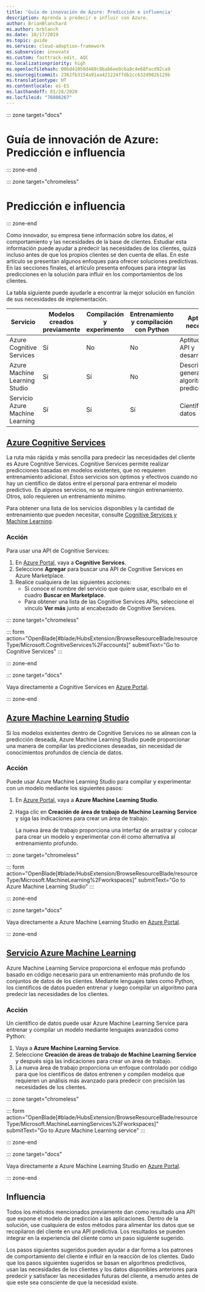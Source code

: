 ```yaml
---
title: 'Guía de innovación de Azure: Predicción e influencia'
description: Aprenda a predecir e influir con Azure.
author: BrianBlanchard
ms.author: brblanch
ms.date: 10/17/2019
ms.topic: guide
ms.service: cloud-adoption-framework
ms.subservice: innovate
ms.custom: fasttrack-edit, AQC
ms.localizationpriority: high
ms.openlocfilehash: 00bd41050d469c8bab6ee0c6a8c4e68facd92ca9
ms.sourcegitcommit: 2362fb3154a91aa421224ffdb2cc632d982b129b
ms.translationtype: HT
ms.contentlocale: es-ES
ms.lasthandoff: 01/28/2020
ms.locfileid: "76808267"
---
```

::: zone target="docs"

# <a name="azure-innovation-guide-predict-and-influence"></a>Guía de innovación de Azure: Predicción e influencia

::: zone-end

::: zone target="chromeless"

# <a name="predict-and-influence"></a>Predicción e influencia

::: zone-end

Como innovador, su empresa tiene información sobre los datos, el comportamiento y las necesidades de la base de clientes. Estudiar esta información puede ayudar a predecir las necesidades de los clientes, quizá incluso antes de que los propios clientes se den cuenta de ellas. En este artículo se presentan algunos enfoques para ofrecer soluciones predictivas. En las secciones finales, el artículo presenta enfoques para integrar las predicciones en la solución para influir en los comportamientos de los clientes.

La tabla siguiente puede ayudarle a encontrar la mejor solución en función de sus necesidades de implementación.

|Servicio  |Modelos creados previamente  |Compilación y experimento  |Entrenamiento y compilación con Python|Aptitudes necesarias|
|---------|---------|---------|---------|---------|
|Azure Cognitive Services|Sí|No|No|Aptitudes de API y desarrolladores|
|Azure Machine Learning Studio|Sí|Sí|No|Descripción general de los algoritmos de predicción|
|Servicio Azure Machine Learning|Sí|Sí|Sí|Científico de datos|

## <a name="azure-cognitive-servicestabcognitiveservices"></a>[Azure Cognitive Services](#tab/CognitiveServices)

La ruta más rápida y más sencilla para predecir las necesidades del cliente es Azure Cognitive Services. Cognitive Services permite realizar predicciones basadas en modelos existentes, que no requieren entrenamiento adicional. Estos servicios son óptimos y efectivos cuando no hay un científico de datos entre el personal para entrenar el modelo predictivo. En algunos servicios, no se requiere ningún entrenamiento. Otros, solo requieren un entrenamiento mínimo.

Para obtener una lista de los servicios disponibles y la cantidad de entrenamiento que pueden necesitar, consulte [Cognitive Services y Machine Learning](https://docs.microsoft.com/azure/cognitive-services/cognitive-services-and-machine-learning#service-requirements-for-the-data-model).

### <a name="action"></a>Acción

Para usar una API de Cognitive Services:

1. En [Azure Portal](https://portal.azure.com/#blade/HubsExtension/BrowseResourceBlade/resourceType/Microsoft.CognitiveServices%2Faccounts), vaya a **Cognitive Services**.
2. Seleccione **Agregar** para buscar una API de Cognitive Services en Azure Marketplace.
3. Realice cualquiera de las siguientes acciones:
   - Si conoce el nombre del servicio que quiere usar, escríbalo en el cuadro **Buscar en Marketplace**.
   - Para obtener una lista de las Cognitive Services APIs, seleccione el vínculo **Ver más** junto al encabezado de Cognitive Services.

::: zone target="chromeless"

<!-- markdownlint-disable DOCSMD001 -->

::: form action="OpenBlade[#blade/HubsExtension/BrowseResourceBlade/resourceType/Microsoft.CognitiveServices%2Faccounts]" submitText="Go to Cognitive Services" :::

<!-- markdownlint-enable DOCSMD001 -->

::: zone-end

::: zone target="docs"

Vaya directamente a Cognitive Services en [Azure Portal](https://portal.azure.com/#blade/HubsExtension/BrowseResourceBlade/resourceType/Microsoft.CognitiveServices%2Faccounts).

::: zone-end

## <a name="azure-machine-learning-studiotabmachinelearningstudio"></a>[Azure Machine Learning Studio](#tab/MachineLearningStudio)

Si los modelos existentes dentro de Cognitive Services no se alinean con la predicción deseada, Azure Machine Learning Studio puede proporcionar una manera de compilar las predicciones deseadas, sin necesidad de conocimientos profundos de ciencia de datos.

<!-- markdownlint-disable MD024 -->

### <a name="action"></a>Acción

Puede usar Azure Machine Learning Studio para compilar y experimentar con un modelo mediante los siguientes pasos:

1. En [Azure Portal](https://portal.azure.com/#blade/HubsExtension/BrowseResourceBlade/resourceType/Microsoft.MachineLearning%2Fworkspaces), vaya a **Azure Machine Learning Studio**.
2. Haga clic en **Creación de área de trabajo de Machine Learning Service** y siga las indicaciones para crear un área de trabajo.

   La nueva área de trabajo proporciona una interfaz de arrastrar y colocar para crear un modelo y experimentar con él como alternativa al entrenamiento profundo.

::: zone target="chromeless"

<!-- markdownlint-disable DOCSMD001 -->

::: form action="OpenBlade[#blade/HubsExtension/BrowseResourceBlade/resourceType/Microsoft.MachineLearning%2Fworkspaces]" submitText="Go to Azure Machine Learning Studio" :::

<!-- markdownlint-enable DOCSMD001 -->

::: zone-end

::: zone target="docs"

Vaya directamente a Azure Machine Learning Studio en [Azure Portal](https://portal.azure.com/#blade/HubsExtension/BrowseResourceBlade/resourceType/Microsoft.MachineLearning%2Fworkspaces).

::: zone-end

## <a name="azure-machine-learning-servicetabmachinelearningservice"></a>[Servicio Azure Machine Learning](#tab/MachineLearningService)

Azure Machine Learning Service proporciona el enfoque más profundo basado en código necesario para un entrenamiento más profundo de los conjuntos de datos de los clientes. Mediante lenguajes tales como Python, los científicos de datos pueden entrenar y luego compilar un algoritmo para predecir las necesidades de los clientes.

### <a name="action"></a>Acción

Un científico de datos puede usar Azure Machine Learning Service para entrenar y compilar un modelo mediante lenguajes avanzados como Python:

1. Vaya a **Azure Machine Learning Service**.
2. Seleccione **Creación de áreas de trabajo de Machine Learning Service** y después siga las indicaciones para crear un área de trabajo.
3. La nueva área de trabajo proporciona un enfoque controlado por código para que los científicos de datos entrenen y compilen modelos que requieren un análisis más avanzado para predecir con precisión las necesidades de los clientes.

::: zone target="chromeless"

<!-- markdownlint-disable DOCSMD001 -->

::: form action="OpenBlade[#blade/HubsExtension/BrowseResourceBlade/resourceType/Microsoft.MachineLearningServices%2Fworkspaces]" submitText="Go to Azure Machine Learning service" :::

<!-- markdownlint-enable DOCSMD001 -->

::: zone-end

::: zone target="docs"

Vaya directamente a Azure Machine Learning Studio en [Azure Portal](https://portal.azure.com/#blade/HubsExtension/BrowseResourceBlade/resourceType/Microsoft.MachineLearningServices%2Fworkspaces).

::: zone-end

## <a name="influence"></a>Influencia

Todos los métodos mencionados previamente dan como resultado una API que expone el modelo de predicción a las aplicaciones. Dentro de la solución, use cualquiera de estos métodos para alimentar los datos que se recopilaron del cliente en una API predictiva. Los resultados se pueden integrar en la experiencia del cliente como un paso siguiente sugerido.

Los pasos siguientes sugeridos pueden ayudar a dar forma a los patrones de comportamiento del cliente e influir en la reacción de los clientes. Dado que los pasos siguientes sugeridos se basan en algoritmos predictivos, usan las necesidades de los clientes y los datos disponibles anteriores para predecir y satisfacer las necesidades futuras del cliente, a menudo antes de que este sea consciente de que la necesidad existe.
